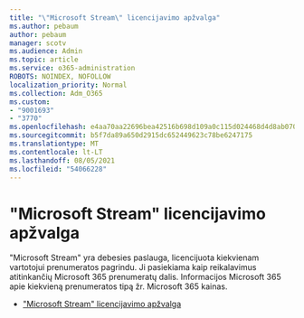 ```yaml
---
title: "\"Microsoft Stream\" licencijavimo apžvalga"
ms.author: pebaum
author: pebaum
manager: scotv
ms.audience: Admin
ms.topic: article
ms.service: o365-administration
ROBOTS: NOINDEX, NOFOLLOW
localization_priority: Normal
ms.collection: Adm_O365
ms.custom:
- "9001693"
- "3770"
ms.openlocfilehash: e4aa70aa22696bea42516b698d109a0c115d024468d4d8ab070b9c337c3e91fe
ms.sourcegitcommit: b5f7da89a650d2915dc652449623c78be6247175
ms.translationtype: MT
ms.contentlocale: lt-LT
ms.lasthandoff: 08/05/2021
ms.locfileid: "54066228"
---
```

# <a name="microsoft-stream-licensing-overview"></a>"Microsoft Stream" licencijavimo apžvalga

"Microsoft Stream" yra debesies paslauga, licencijuota kiekvienam vartotojui prenumeratos pagrindu. Ji pasiekiama kaip reikalavimus atitinkančių Microsoft 365 prenumeratų dalis. Informacijos Microsoft 365 apie kiekvieną prenumeratos tipą žr. Microsoft 365 kainas.

- ["Microsoft Stream" licencijavimo apžvalga](https://docs.microsoft.com/stream/license-overview)